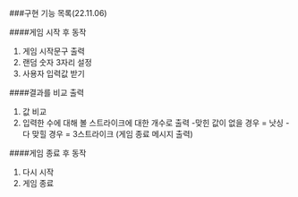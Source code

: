 ###구현 기능 목록(22.11.06)

####게임 시작 후 동작
1. 게임 시작문구 출력
2. 랜덤 숫자 3자리 설정
3. 사용자 입력값 받기

####결과를 비교 출력
1. 값 비교 
2. 입력한 수에 대해 볼 스트라이크에 대한 개수로 출력 
 -맞힌 값이 없을 경우 = 낫싱
 -다 맞힐 경우 = 3스트라이크 (게임 종료 메시지 출력)
 
####게임 종료 후 동작
1. 다시 시작 
2. 게임 종료 
